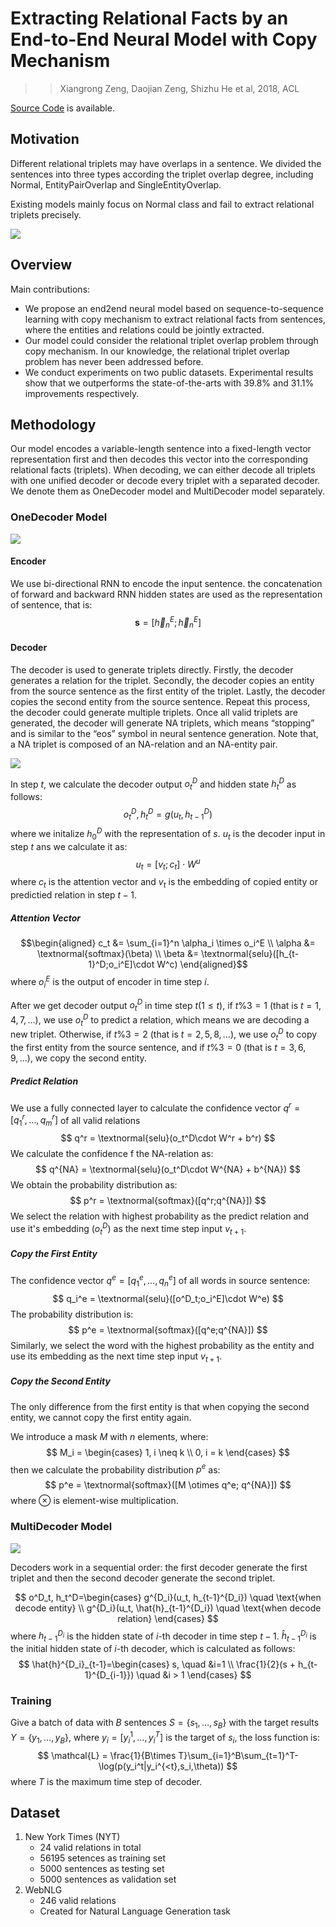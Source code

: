# Extracting Relational Facts by an End-to-End Neural Model with Copy Mechanism

>> Xiangrong Zeng, Daojian Zeng, Shizhu He et al, 2018, ACL

[Source Code](https://github.com/xiangrongzeng/copy_re) is available.

## Motivation

Different relational triplets may have overlaps in a sentence. We divided the sentences into three types according the triplet overlap degree, including Normal, EntityPairOverlap and SingleEntityOverlap. 

Existing models mainly focus on Normal class and fail to extract relational triplets precisely.

![](../Figs/re_copy_mechanism_1.png)

## Overview

Main contributions:
* We propose an end2end neural model based on sequence-to-sequence learning with copy mechanism to extract relational facts from sentences, where the entities and relations could be jointly extracted.
* Our model could consider the relational triplet overlap problem through copy mechanism. In our knowledge, the relational triplet overlap problem has never been addressed before.
* We conduct experiments on two public datasets. Experimental results show that we outperforms the state-of-the-arts with 39.8% and 31.1% improvements respectively.

## Methodology

Our model encodes a variable-length sentence into a fixed-length vector representation first and then decodes this vector into the corresponding relational facts (triplets). When decoding, we can either decode all triplets with one unified decoder or decode every triplet with a separated decoder. We denote them as OneDecoder model and MultiDecoder model separately.

### OneDecoder Model

![](../Figs/re_copy_mechanism_2.png)

#### Encoder

We use bi-directional RNN  to encode the input sentence. the concatenation of forward and backward RNN hidden states are used as the representation of sentence, that is:
$$
\mathbf{s} = [\overrightarrow{h}^E_n;\overleftarrow{h}^E_n]
$$

#### Decoder

The decoder is used to generate triplets directly. Firstly, the decoder generates a relation for the triplet. Secondly, the decoder copies an entity from the source sentence as the first entity of the triplet. Lastly, the decoder copies the second entity from the source sentence. Repeat this process, the decoder could generate multiple triplets. Once all valid triplets are generated, the decoder will generate NA triplets, which means “stopping” and is similar to the “eos” symbol in neural sentence generation. Note that, a NA triplet is composed of an NA-relation and an NA-entity pair.

![](../Figs/re_copy_mechanism_3.png)

In step $t$, we calculate the decoder output $o_t^D$ and hidden state $h_t^D$ as follows:
$$
o_t^D, h_t^D=g(u_t, h_{t-1}^D)
$$
where we initalize $h_0^D$ with the representation of $s$. $u_t$ is the decoder input in step $t$ ans we calculate it as:
$$
u_t=[v_t;c_t]\cdot W^u
$$
where $c_t$ is the attention vector and $v_t$ is the embedding of copied entity or predictied relation in step $t-1$.

##### Attention Vector

$$\begin{aligned}
c_t &= \sum_{i=1}^n \alpha_i \times o_i^E \\
\alpha &= \textnormal{softmax}(\beta) \\
\beta &= \textnormal{selu}([h_{t-1}^D;o_i^E]\cdot W^c)
\end{aligned}$$
where $o_i^E$ is the output of encoder in time step $i$.

After we get decoder output $o^D_t$ in time step $t (1 \le t)$, if $t\%3 = 1$ (that is $t = 1,4,7,\dots$), we use $o^D_t$ to predict a relation, which means we are decoding a new triplet. Otherwise, if $t\%3 = 2$ (that is $t = 2,5, 8,\dots$), we use $o^D_t$ to copy the first entity from the source sentence, and if $t\%3 = 0$ (that is $t = 3,6,9,\dots$), we copy the second entity.

##### Predict Relation

We use a fully connected layer to calculate the confidence vector $q^r=[q_1^r,\dots,q_m^r]$ of all valid relations
$$
q^r = \textnormal{selu}(o_t^D\cdot W^r + b^r)
$$
We calculate the confidence f the NA-relation as:
$$
q^{NA} = \textnormal{selu}(o_t^D\cdot W^{NA} + b^{NA})
$$
We obtain the probability distribution as:
$$
p^r = \textnormal{softmax}([q^r;q^{NA}])
$$
We select the relation with highest probability as the predict relation and use it's embedding ($o^D_t$) as the next time step input $v_{t+1}$.

##### Copy the First Entity

The confidence vector $q^e = [q_1^e, \dots,q^e_n]$ of all words in source sentence:
$$
q_i^e = \textnormal{selu}([o^D_t;o_i^E]\cdot W^e)
$$
The probability distribution is:
$$
p^e = \textnormal{softmax}([q^e;q^{NA}])
$$
Similarly, we select the word with the highest probability as the entity and use its embedding as the next time step input $v_{t+1}$.

##### Copy the Second Entity

The only difference from the first entity is that when copying the second entity, we cannot copy the first entity again.

We introduce a mask $M$ with $n$ elements, where:
$$
M_i = \begin{cases} 1, i \neq k \\ 0, i = k \end{cases}
$$
then we calculate the probability distribution $p^e$ as:
$$
p^e = \textnormal{softmax}([M \otimes q^e; q^{NA}])
$$
where $\otimes$ is element-wise multiplication.

### MultiDecoder Model

![](../Figs/re_copy_mechanism_4.png)

Decoders work in a sequential order: the first decoder generate the first triplet and then the second decoder generate the second triplet.

$$
o^D_t, h_t^D=\begin{cases} g^{D_i}(u_t, h_{t-1}^{D_i}) \quad \text{when decode entity} \\ g^{D_i}(u_t, \hat{h}_{t-1}^{D_i}) \quad \text{when decode relation} \end{cases}
$$
where $h_{t-1}^{D_i}$ is the hidden state of $i$-th decoder in time step $t-1$. $\hat{h}^{D_i}_{t-1}$ is the initial hidden state of $i$-th decoder, which is calculated as follows:
$$
\hat{h}^{D_i}_{t-1}=\begin{cases} s, \quad &i=1 \\ \frac{1}{2}(s + h_{t-1}^{D_{i-1}}) \quad &i > 1 \end{cases}
$$

### Training

Give a batch of data with $B$ sentences $S=\{s_1,\dots,s_B\}$ with the target results $Y=\{y_1,\dots,y_B\}$, where $y_i=[y_i^1,\dots,y_i^T]$ is the target of $s_i$, the loss function is:
$$
\mathcal{L} = \frac{1}{B\times T}\sum_{i=1}^B\sum_{t=1}^T-\log(p(y_i^t|y_i^{<t},s_i,\theta))
$$
where $T$ is the maximum time step of decoder.

## Dataset

1. New York Times (NYT)
   * 24 valid relations in total
   * 56195 setences as training set
   * 5000 sentences as testing set
   * 5000 sentences as validation set
2. WebNLG
   * 246 valid relations
   * Created for Natural Language Generation task